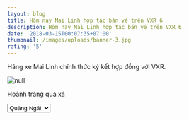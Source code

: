 ```yaml
---
layout: blog
title: Hôm nay Mai Linh hợp tác bán vé trên VXR 6
description: Hôm nay Mai Linh hợp tác bán vé trên VXR 6
date: '2018-03-15T00:07:35+07:00'
thumbnail: /images/uploads/banner-3.jpg
rating: '5'
---
```

Hãng xe Mai Linh chính thức ký kết hợp đồng với VXR.

![null](/images/uploads/banner-3.jpg)

Hoành tráng quá xá

<select class="form-control selectpicker" name="startpoin1" onchange="fill_endpoin();">

\    <option value="quang-ngai" selected="selected">Quảng Ngãi</option>

\    <option value="ho-chi-minh">Hồ Chí Minh</option>

\    <option value="ha-noi">Hà Nội</option>

\    <option value="can-tho">Cần Thơ</option>

\    <option value="tan-binh">Tân Bình</option>

\    <option value="daklak">ĐăkLăk</option>

\    <option value="binh-phuoc">Bình Phước</option>

\    <option value="hai-phong">Hải Phòng</option>

\    </select>
